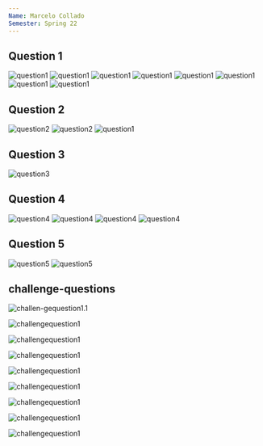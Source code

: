 ```yaml
---
Name: Marcelo Collado
Semester: Spring 22
---
```


## Question 1

![question1](q1.png)
![question1](q1.2.png)
![question1](q1.3.png)
![question1](q1.4.png)
![question1](q1.5.png)
![question1](q1.6.png)
![question1](q1.7.png)
![question1](q1.8.png)


## Question 2

![question2](q2.1.png)
![question2](q2.2.png)
![question1](q2.3.png)


## Question 3

![question3](q3.1.png)


## Question 4

![question4](q4.1.png)
![question4](q4.2.png)
![question4](q4.3.png)
![question4](q4.4.png)


## Question 5

![question5](q5.1.png)
![question5](q5.2.png)

## challenge-questions

![challen-gequestion1.1](challengeq1.1.png)

![challengequestion1](challengeq1.2.png)

![challengequestion1](challengeq1.3.png)

![challengequestion1](challengeq1.4.png)

![challengequestion1](challengeq1.5.png)

![challengequestion1](challengeq1.6.png)

![challengequestion1](challengeq1.7.png)

![challengequestion1](challengeq1.8.png)

![challengequestion1](challengeq1.9.png)

>>
##
>>